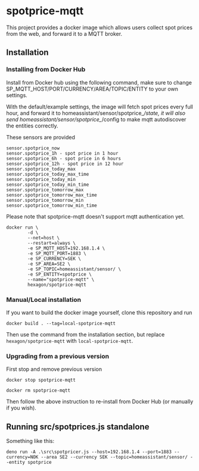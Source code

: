 # spotprice-mqtt

This project provides a docker image which allows users collect spot prices from the web, and forward it to a MQTT broker.

## Installation

### Installing from Docker Hub

Install from Docker hub using the following command, make sure to change SP_MQTT_HOST/PORT/CURRENCY/AREA/TOPIC/ENTITY to your own settings.

With the default/example settings, the image will fetch spot prices every full hour, and forward it to homeassistant/sensor/spotprice_*/state, it will also send homeassistant/sensor/spotprice_*/config to make mqtt autodiscover the entities correctly.

These sensors are provided

```
sensor.spotprice_now
sensor.spotprice_1h - spot price in 1 hour
sensor.spotprice_6h - spot price in 6 hours
sensor.spotprice_12h - spot price in 12 hour
sensor.spotprice_today_max
sensor.spotprice_today_max_time
sensor.spotprice_today_min
sensor.spotprice_today_min_time
sensor.spotprice_tomorrow_max
sensor.spotprice_tomorrow_max_time
sensor.spotprice_tomorrow_min
sensor.spotprice_tomorrow_min_time
```

Please note that spotprice-mqtt doesn't support mqtt authentication yet.

```
docker run \
        -d \
        --net=host \
        --restart=always \
        -e SP_MQTT_HOST=192.168.1.4 \
        -e SP_MQTT_PORT=1883 \
        -e SP_CURRENCY=SEK \
        -e SP_AREA=SE2 \
        -e SP_TOPIC=homeassistant/sensor/ \
        -e SP_ENTITY=spotprice \
        --name="spotprice-mqtt" \
        hexagon/spotprice-mqtt
```

### Manual/Local installation

If you want to build the docker image yourself, clone this repository and run

```docker build . --tag=local-spotprice-mqtt```

Then use the command from the installation section, but replace ```hexagon/spotprice-mqtt``` with ```local-spotprice-mqtt```.

### Upgrading from a previous version

First stop and remove previous version

```docker stop spotprice-mqtt```

```docker rm spotprice-mqtt```

Then follow the above instruction to re-install from Docker Hub (or manually if you wish).

## Running src/spotprices.js standalone

Something like this:

`deno run -A .\src\spotpricer.js --host=192.168.1.4 --port=1883 --currency=NOK --area SE2 --currency SEK --topic=homeassistant/sensor/ --entity spotprice`